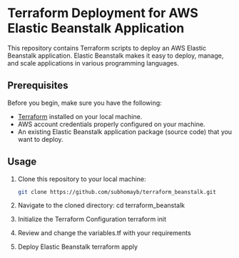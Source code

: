 # Terraform Deployment for AWS Elastic Beanstalk Application

This repository contains Terraform scripts to deploy an AWS Elastic Beanstalk application. Elastic Beanstalk makes it easy to deploy, manage, and scale applications in various programming languages.

## Prerequisites

Before you begin, make sure you have the following:

- [Terraform](https://www.terraform.io/downloads.html) installed on your local machine.
- AWS account credentials properly configured on your machine.
- An existing Elastic Beanstalk application package (source code) that you want to deploy.

## Usage

1. Clone this repository to your local machine:

   ```bash
   git clone https://github.com/subhomayb/terraform_beanstalk.git

2. Navigate to the cloned directory:
   cd terraform_beanstalk

3. Initialize the Terraform Configuration
   terraform init

4. Review and change the variables.tf with your requirements

5. Deploy Elastic Beanstalk
   terraform apply
